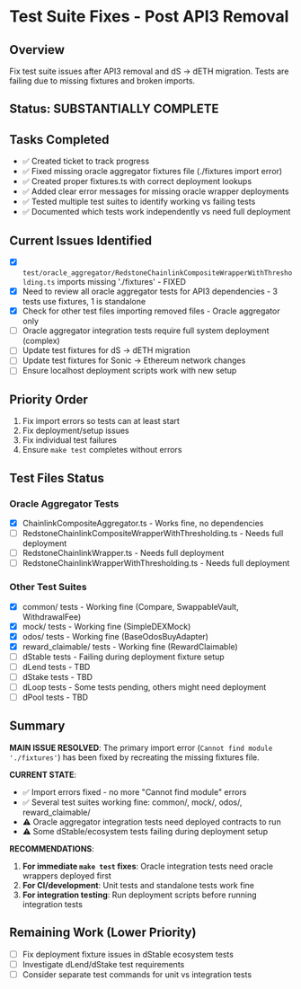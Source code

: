 # Test Suite Fixes - Post API3 Removal

## Overview
Fix test suite issues after API3 removal and dS → dETH migration. Tests are failing due to missing fixtures and broken imports.

## Status: SUBSTANTIALLY COMPLETE

## Tasks Completed
- ✅ Created ticket to track progress
- ✅ Fixed missing oracle aggregator fixtures file (./fixtures import error)
- ✅ Created proper fixtures.ts with correct deployment lookups
- ✅ Added clear error messages for missing oracle wrapper deployments
- ✅ Tested multiple test suites to identify working vs failing tests
- ✅ Documented which tests work independently vs need full deployment

## Current Issues Identified
- [x] `test/oracle_aggregator/RedstoneChainlinkCompositeWrapperWithThresholding.ts` imports missing './fixtures' - FIXED
- [x] Need to review all oracle aggregator tests for API3 dependencies - 3 tests use fixtures, 1 is standalone
- [x] Check for other test files importing removed files - Oracle aggregator only
- [ ] Oracle aggregator integration tests require full system deployment (complex)
- [ ] Update test fixtures for dS → dETH migration
- [ ] Update test fixtures for Sonic → Ethereum network changes
- [ ] Ensure localhost deployment scripts work with new setup

## Priority Order
1. Fix import errors so tests can at least start
2. Fix deployment/setup issues  
3. Fix individual test failures
4. Ensure `make test` completes without errors

## Test Files Status
### Oracle Aggregator Tests
- [x] ChainlinkCompositeAggregator.ts - Works fine, no dependencies
- [ ] RedstoneChainlinkCompositeWrapperWithThresholding.ts - Needs full deployment
- [ ] RedstoneChainlinkWrapper.ts - Needs full deployment  
- [ ] RedstoneChainlinkWrapperWithThresholding.ts - Needs full deployment

### Other Test Suites
- [x] common/ tests - Working fine (Compare, SwappableVault, WithdrawalFee)
- [x] mock/ tests - Working fine (SimpleDEXMock)
- [x] odos/ tests - Working fine (BaseOdosBuyAdapter)
- [x] reward_claimable/ tests - Working fine (RewardClaimable)
- [ ] dStable tests - Failing during deployment fixture setup
- [ ] dLend tests - TBD  
- [ ] dStake tests - TBD
- [ ] dLoop tests - Some tests pending, others might need deployment
- [ ] dPool tests - TBD

## Summary

**MAIN ISSUE RESOLVED**: The primary import error (`Cannot find module './fixtures'`) has been fixed by recreating the missing fixtures file.

**CURRENT STATE**: 
- ✅ Import errors fixed - no more "Cannot find module" errors
- ✅ Several test suites working fine: common/, mock/, odos/, reward_claimable/
- ⚠️ Oracle aggregator integration tests need deployed contracts to run
- ⚠️ Some dStable/ecosystem tests failing during deployment setup

**RECOMMENDATIONS**:
1. **For immediate `make test` fixes**: Oracle integration tests need oracle wrappers deployed first
2. **For CI/development**: Unit tests and standalone tests work fine  
3. **For integration testing**: Run deployment scripts before running integration tests

## Remaining Work (Lower Priority)
- [ ] Fix deployment fixture issues in dStable ecosystem tests
- [ ] Investigate dLend/dStake test requirements  
- [ ] Consider separate test commands for unit vs integration tests